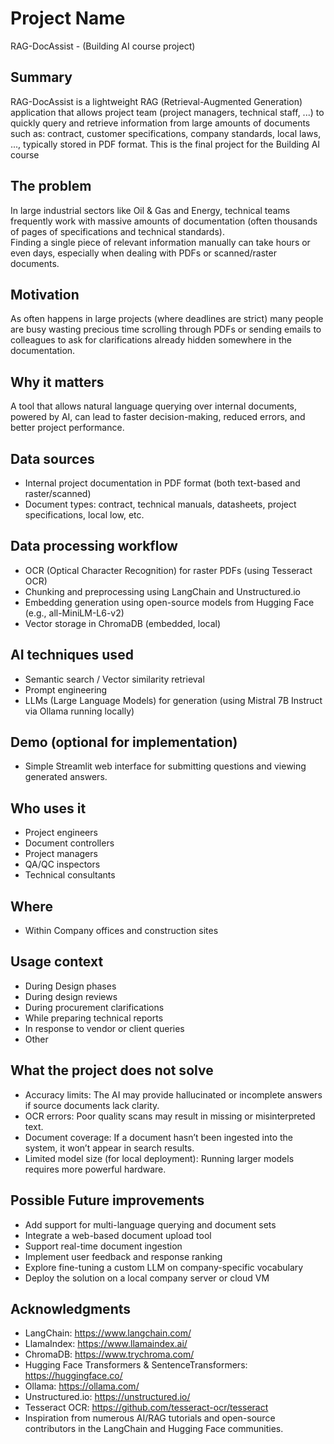 # Project Name
RAG-DocAssist - (Building AI course project)

## Summary  
RAG-DocAssist is a lightweight RAG (Retrieval-Augmented Generation) application that allows project team (project managers, technical staff, ...) to quickly query and retrieve information from large amounts of documents such as: contract, customer specifications, company standards, local laws, ..., typically stored in PDF format. This is the final project for the Building AI course

## The problem  
In large industrial sectors like Oil & Gas and Energy, technical teams frequently work with massive amounts of documentation (often thousands of pages of specifications and technical standards).  
Finding a single piece of relevant information manually can take hours or even days, especially when dealing with PDFs or scanned/raster documents.

## Motivation  
As often happens in large projects (where deadlines are strict) many people are busy wasting precious time scrolling through PDFs or sending emails to colleagues to ask for clarifications already hidden somewhere in the documentation.

## Why it matters  
A tool that allows natural language querying over internal documents, powered by AI, can lead to faster decision-making, reduced errors, and better project performance.

## Data sources
- Internal project documentation in PDF format (both text-based and raster/scanned)
- Document types: contract, technical manuals, datasheets,  project specifications, local low, etc.

## Data processing workflow
- OCR (Optical Character Recognition) for raster PDFs (using Tesseract OCR)
- Chunking and preprocessing using LangChain and Unstructured.io
- Embedding generation using open-source models from Hugging Face (e.g., all-MiniLM-L6-v2)
- Vector storage in ChromaDB (embedded, local)

## AI techniques used
- Semantic search / Vector similarity retrieval
- Prompt engineering
- LLMs (Large Language Models) for generation (using Mistral 7B Instruct via Ollama running locally)

## Demo (optional for implementation)
- Simple Streamlit web interface for submitting questions and viewing generated answers.

## Who uses it
- Project engineers
- Document controllers
- Project managers
- QA/QC inspectors
- Technical consultants

## Where
- Within Company offices and construction sites

## Usage context
- During Design phases
- During design reviews
- During procurement clarifications
- While preparing technical reports
- In response to vendor or client queries
- Other

## What the project does not solve
- Accuracy limits: The AI may provide hallucinated or incomplete answers if source documents lack clarity.
- OCR errors: Poor quality scans may result in missing or misinterpreted text.
- Document coverage: If a document hasn’t been ingested into the system, it won’t appear in search results.
- Limited model size (for local deployment): Running larger models requires more powerful hardware.

## Possible Future improvements
- Add support for multi-language querying and document sets
- Integrate a web-based document upload tool
- Support real-time document ingestion
- Implement user feedback and response ranking
- Explore fine-tuning a custom LLM on company-specific vocabulary
- Deploy the solution on a local company server or cloud VM

## Acknowledgments

- LangChain: https://www.langchain.com/
- LlamaIndex: https://www.llamaindex.ai/
- ChromaDB: https://www.trychroma.com/
- Hugging Face Transformers & SentenceTransformers: https://huggingface.co/
- Ollama: https://ollama.com/
- Unstructured.io: https://unstructured.io/
- Tesseract OCR: https://github.com/tesseract-ocr/tesseract
- Inspiration from numerous AI/RAG tutorials and open-source contributors in the LangChain and Hugging Face communities.


